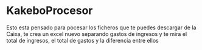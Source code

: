 # KakeboProcesor
Esto esta pensado para pocesar los ficheros que te puedes descargar de la Caixa, te crea un excel nuevo separando gastos de ingresos y te mira el total de ingresos, el total de gastos y la diferencia entre ellos
